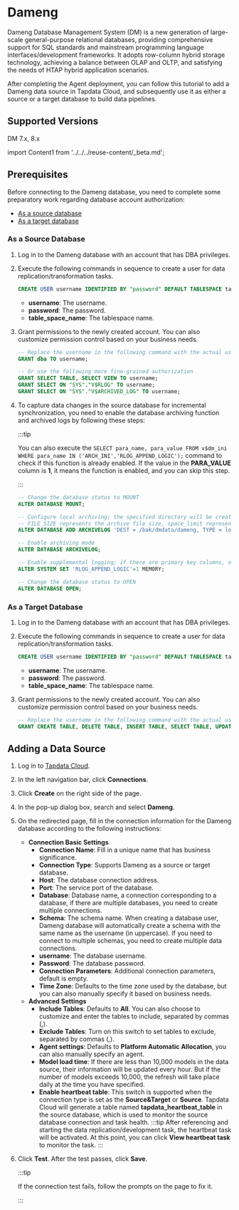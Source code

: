 # Dameng

Dameng Database Management System (DM) is a new generation of large-scale general-purpose relational databases, providing comprehensive support for SQL standards and mainstream programming language interfaces/development frameworks. It adopts row-column hybrid storage technology, achieving a balance between OLAP and OLTP, and satisfying the needs of HTAP hybrid application scenarios.

After completing the Agent deployment, you can follow this tutorial to add a Dameng data source in Tapdata Cloud, and subsequently use it as either a source or a target database to build data pipelines.

## Supported Versions

DM 7.x, 8.x

import Content1 from '../../../reuse-content/_beta.md';

<Content1 />

## Prerequisites

Before connecting to the Dameng database, you need to complete some preparatory work regarding database account authorization:

* [As a source database](#source)
* [As a target database](#target)

### <span id="source">As a Source Database</span>

1. Log in to the Dameng database with an account that has DBA privileges.

2. Execute the following commands in sequence to create a user for data replication/transformation tasks.

   ```sql
   CREATE USER username IDENTIFIED BY "password" DEFAULT TABLESPACE table_space_name;
   ```
   
   * **username**: The username.
   * **password**: The password.
   * **table_space_name**: The tablespace name.
   
3. Grant permissions to the newly created account. You can also customize permission control based on your business needs.

   ```sql
   -- Replace the username in the following command with the actual username
   GRANT dba TO username;
   
   -- Or use the following more fine-grained authorization
   GRANT SELECT TABLE, SELECT VIEW TO username;
   GRANT SELECT ON "SYS"."V$RLOG" TO username;
   GRANT SELECT ON "SYS"."V$ARCHIVED_LOG" TO username;
   ```
   
4. To capture data changes in the source database for incremental synchronization, you need to enable the database archiving function and archived logs by following these steps:

   :::tip

   You can also execute the `SELECT para_name, para_value FROM v$dm_ini WHERE para_name IN ('ARCH_INI','RLOG_APPEND_LOGIC');` command to check if this function is already enabled. If the value in the **PARA_VALUE** column is **1**, it means the function is enabled, and you can skip this step.

   :::

   ```sql
   -- Change the database status to MOUNT
   ALTER DATABASE MOUNT;
   
   -- Configure local archiving; the specified directory will be created automatically if it does not exist
   -- FILE_SIZE represents the archive file size, space_limit represents the space size limit
   ALTER DATABASE ADD ARCHIVELOG 'DEST = /bak/dmdata/dameng, TYPE = local, FILE_SIZE = 1024, SPACE_LIMIT = 0';
   
   -- Enable archiving mode
   ALTER DATABASE ARCHIVELOG;
   
   -- Enable supplemental logging; if there are primary key columns, only the primary key column information will be recorded when UPDATE/DELETE is performed
   ALTER SYSTEM SET 'RLOG_APPEND_LOGIC'=1 MEMORY;
   
   -- Change the database status to OPEN
   ALTER DATABASE OPEN;
   ```

### <span id="target">As a Target Database</span>

1. Log in to the Dameng database with an account that has DBA privileges.

2. Execute the following commands in sequence to create a user for data replication/transformation tasks.

   ```sql
   CREATE USER username IDENTIFIED BY "password" DEFAULT TABLESPACE table_space_name;
   ```

   * **username**: The username.
   * **password**: The password.
   * **table_space_name**: The tablespace name.

3. Grant permissions to the newly created account. You can also customize permission control based on your business needs.

   ```sql
   -- Replace the username in the following command with the actual username
   GRANT CREATE TABLE, DELETE TABLE, INSERT TABLE, SELECT TABLE, UPDATE TABLE, CREATE INDEX TO username;
   ```

## Adding a Data Source

1. Log in to [Tapdata Cloud](https://cloud.tapdata.io/).

2. In the left navigation bar, click **Connections**.

3. Click **Create** on the right side of the page.

4. In the pop-up dialog box, search and select **Dameng**.

5. On the redirected page, fill in the connection information for the Dameng database according to the following instructions:

   * **Connection Basic Settings**
     * **Connection Name**: Fill in a unique name that has business significance.
     * **Connection Type**: Supports Dameng as a source or target database.
     * **Host**: The database connection address.
     * **Port**: The service port of the database.
     * **Database**: Database name, a connection corresponding to a database, if there are multiple databases, you need to create multiple connections.
     * **Schema**: The schema name. When creating a database user, Dameng database will automatically create a schema with the same name as the username (in uppercase). If you need to connect to multiple schemas, you need to create multiple data connections.
     * **username**: The database username.
     * **Password**: The database password.
     * **Connection Parameters**: Additional connection parameters, default is empty.
     * **Time Zone**: Defaults to the time zone used by the database, but you can also manually specify it based on business needs.
   * **Advanced Settings**
     * **Include Tables**: Defaults to **All**. You can also choose to customize and enter the tables to include, separated by commas (,).
     * **Exclude Tables**: Turn on this switch to set tables to exclude, separated by commas (,).
     * **Agent settings**: Defaults to **Platform Automatic Allocation**, you can also manually specify an agent.
     * **Model load time**: If there are less than 10,000 models in the data source, their information will be updated every hour. But if the number of models exceeds 10,000, the refresh will take place daily at the time you have specified.
     * **Enable heartbeat table**: This switch is supported when the connection type is set as the **Source&Target** or **Source**. Tapdata Cloud will generate a table named **tapdata_heartbeat_table** in the source database, which is used to monitor the source database connection and task health.
       :::tip
       After referencing and starting the data replication/development task, the heartbeat task will be activated. At this point, you can click **View heartbeat task** to monitor the task.
       :::

6. Click **Test**. After the test passes, click **Save**.

   :::tip

   If the connection test fails, follow the prompts on the page to fix it.

   :::
